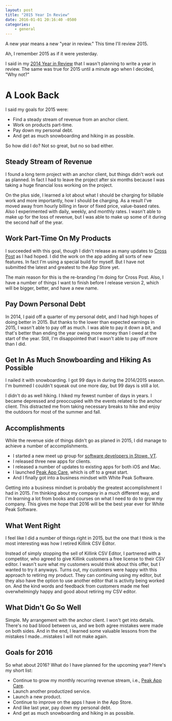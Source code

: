 ```yaml
---
layout: post
title: "2015 Year In Review"
date: 2016-01-01 20:16:40 -0500
categories: 
    - general
---
```

A new year means a new "year in review." This time I'll review 2015.

Ah, I remember 2015 as if it were yesterday.

I said in my [2014 Year in Review](http://blog.whitepeaksoftware.com/2015/01/01/2014-year-in-review) that I wasn't planning to write a year in review. The same was true for 2015 until a minute ago when I decided, "Why not?"

# A Look Back

I said my goals for 2015 were:

- Find a steady stream of revenue from an anchor client.
- Work on products part-time.
- Pay down my personal debt.
- And get as much snowboarding and hiking in as possible.

So how did I do? Not so great, but no so bad either.

## Steady Stream of Revenue

I found a long term project with an anchor client, but things didn't work out as planned. In fact I had to leave the project after six months because I was taking a huge financial loss working on the project. 

On the plus side, I learned a lot about what I should be charging for billable work and more importantly, how I should be charging. As a result I've moved away from hourly billing in favor of fixed price, value-based rates. Also I experimented with daily, weekly, and monthly rates. I wasn't able to make up for the loss of revenue, but I was able to make up some of it during the second half of the year.

## Work Part-Time On My Products

I succeeded with this goal, though I didn't release as many updates to [Cross Post](http://www.whitepeaksoftware.com/cross-post) as I had hoped. I did the work on the app adding all sorts of new features. In fact I'm using a special build for myself. But I have not submitted the latest and greatest to the App Store yet. 

The main reason for this is the re-branding I'm doing for Cross Post. Also, I have a number of things I want to finish before I release version 2, which will be bigger, better, and have a new name.

## Pay Down Personal Debt

In 2014, I paid off a quarter of my personal debt, and I had high hopes of doing better in 2015. But thanks to the lower than expected earnings in 2015, I wasn't able to pay off as much. I was able to pay it down a bit, and that's better than ending the year owing more money than I owed at the start of the year. Still, I'm disappointed that I wasn't able to pay off more than I did.

## Get In As Much Snowboarding and Hiking As Possible

I nailed it with snowboarding. I got 99 days in during the 2014/2015 season. I'm bummed I couldn't squeak out one more day, but 99 days is still a lot. 

I didn't do as well hiking. I hiked my fewest number of days in years. I became depressed and preoccupied with the events related to the anchor client. This distracted me from taking necessary breaks to hike and enjoy the outdoors for most of the summer and fall.

## Accomplishments 

While the revenue side of things didn't go as planed in 2015, I did manage to achieve a number of accomplishments.

- I started a new meet up group for [software developers in Stowe, VT](http://www.apres-code.com).
- I released three new apps for clients.
- I released a number of updates to existing apps for both iOS and Mac.
- I launched [Peak App Care](https://www.peakappcare.com), which is off to a great start.
- And I finally got into a business mindset with White Peak Software.

Getting into a business mindset is probably the greatest accomplishment I had in 2015. I'm thinking about my company in a much different way, and I'm learning a lot from books and courses on what I need to do to grow my company. This gives me hope that 2016 will be the best year ever for White Peak Software.

## What Went Right

I feel like I did a number of things right in 2015, but the one that I think is the most interesting was how I retired Killink CSV Editor.

Instead of simply stopping the sell of Killink CSV Editor, I partnered with a competitor, who agreed to give Killink customers a free license to their CSV editor. I wasn't sure what my customers would think about this offer, but I wanted to try it anyways. Turns out, my customers were happy with this approach to retiring my product. They can continuing using my editor, but they also have the option to use another editor that is activity being worked on. And the kind words and feedback from customers made me feel overwhelmingly happy and good about retiring my CSV editor.

## What Didn't Go So Well

Simple. My arrangement with the anchor client. I won't get into details. There's no bad blood between us, and we both agree mistakes were made on both sides. And in the end, I learned some valuable lessons from the mistakes I made...mistakes I will not make again.

## Goals for 2016

So what about 2016? What do I have planned for the upcoming year? Here's my short list:

- Continue to grow my monthly recurring revenue stream, i.e., [Peak App Care](https://www.peakappcare.com).
- Launch another productized service.
- Launch a new product.
- Continue to improve on the apps I have in the App Store.
- And like last year, pay down my personal debt.
- And get as much snowboarding and hiking in as possible.

